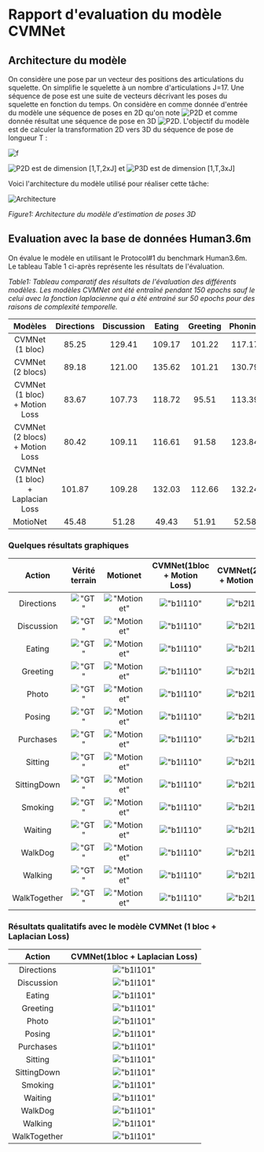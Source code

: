 # Rapport d'evaluation du modèle CVMNet

## Architecture du modèle
On considère une pose par un vecteur des positions des articulations du squelette. On simplifie le squelette à un nombre d'articulations J=17.
Une séquence de pose est une suite de vecteurs décrivant les poses du squelette en fonction du temps. On considère en comme donnée d'entrée du modèle une séquence de poses en 2D qu'on note ![P2D](https://render.githubusercontent.com/render/math?math=P_{2D}) et comme donnée résultat une séquence de pose en 3D ![P2D](https://render.githubusercontent.com/render/math?math=P_{3D}).
L'objectif du modèle est de calculer la transformation 2D vers 3D du séquence de pose de longueur T :

![f](https://render.githubusercontent.com/render/math?math={P_{3D}=f(P_{2D})})

![P2D](https://render.githubusercontent.com/render/math?math=P_{2D}) est de dimension [1,T,2xJ] et ![P3D](https://render.githubusercontent.com/render/math?math=P_{3D}) est de dimension [1,T,3xJ]

Voici l'architecture du modèle utilisé pour réaliser cette tâche:

![Architecture](./architecture.png)

*Figure1: Architecture du modèle d'estimation de poses 3D*

## Evaluation avec la base de données Human3.6m

On évalue le modèle en utilisant le Protocol#1 du benchmark Human3.6m. Le tableau Table 1 ci-après représente les résultats de l'évaluation.

*Table1: Tableau comparatif des résultats de l'évaluation des différents modèles. Les modèles CVMNet ont été entraîné pendant 150 epochs sauf le celui avec la fonction laplacienne qui a été entrainé sur 50 epochs pour des raisons de complexité temporelle.*

Modèles | Directions | Discussion | Eating | Greeting | Phoning | Photo | Posing | Purchases | Sitting | SittingDown | Smoking | Waiting | WalkDog | Walking | WalkTogether | Average |
:--:|:--:|:--:|:--:|:--:|:--:|:--:|:--:|:--:|:--:|:--:|:--:|:--:|:--:|:--:|:--:|:--:|
CVMNet (1 bloc) | 85.25 | 129.41 | 109.17 | 101.22 | 117.17 | 137.31 | 86.12 | 293.37 | 152.75 | 248.98 | 119.87 | 105.45 | 261.62 | 87.20 | 87.81 | 142.47 |
CVMNet (2 blocs) | 89.18 | 121.00 | 135.62 | 101.21| 130.79 | 137.12 | 85.83 | 226.98 | 191.31 | 261.97 | 133.23 | 103.17 | 218.35 | 83.93 | 86.03 | 141.25 |
CVMNet (1 bloc) + Motion Loss | 83.67 | 107.73 | 118.72 | 95.51 | 113.39 | 131.98 | 82.64 | 221.00 | 148.74 | 232.07 | 113.56 | 95.76 | 195.00 | 85.04 | 83.95 | 127.99 |
CVMNet (2 blocs) + Motion Loss | 80.42 | 109.11 | 116.61 | 91.58 | 123.84 | 127.46 | 83.96 | 169.57 | 162.69 | 224.39 | 120.81 | 97.64 | 175.52 | 84.30 | 84.20 | 124.20 |
CVMNet (1 bloc) + Laplacian Loss | 101.87 | 109.28 | 132.03 | 112.66 | 132.24 | 137.74 | 101.83 | 143.06 | 173.79 | 250.92 | 132.66 | 108.66 | 148.33 | 102.81 | 107.41 | 133.55 |
MotioNet | 45.48 | 51.28 | 49.43 | 51.91 | 52.58 | 66.46 | 50.59 | 48.46 | 55.90 | 64.25 | 53.79 | 52.84 | 58.85 | 49.99 | 48.25 | 53.47 |


### Quelques résultats graphiques
Action | Vérité terrain | Motionet | CVMNet(1bloc + Motion Loss) | CVMNet(2blocs + Motion Loss) |
:-----:|:-----:|:-----:|:-----:|:-----:|
 Directions | !["GT"](./demos/evaluation/gt/S9_Directions_2/demo.gif) | !["Motionet"](./demos/motionet/S9_Directions_2/demo.gif) | !["b1l110"](./demos/evaluation/model_bloc1_loss110/clips/S9_Directions_2/demo.gif) | !["b2l110"](./demos/evaluation/model_bloc2_loss110/clips/S9_Directions_2/demo.gif) |
 Discussion | !["GT"](./demos/evaluation/gt/S9_Discussion%202_2/demo.gif) | !["Motionet"](./demos/motionet/S9_Discussion%202_2/demo.gif) | !["b1l110"](./demos/evaluation/model_bloc1_loss110/clips/S9_Discussion%202_2/demo.gif) | !["b2l110"](./demos/evaluation/model_bloc2_loss110/clips/S9_Discussion%202_2/demo.gif) |
 Eating | !["GT"](./demos/evaluation/gt/S11_Eating_0/demo.gif) | !["Motionet"](./demos/motionet/S11_Eating_0/demo.gif) | !["b1l110"](./demos/evaluation/model_bloc1_loss110/clips/S11_Eating_0/demo.gif) | !["b2l110"](./demos/evaluation/model_bloc2_loss110/clips/S11_Eating_0/demo.gif) |
 Greeting | !["GT"](./demos/evaluation/gt/S9_Greeting%201_0/demo.gif) | !["Motionet"](./demos/motionet/S9_Greeting%201_0/demo.gif) | !["b1l110"](./demos/evaluation/model_bloc1_loss110/clips/S9_Greeting%201_0/demo.gif) | !["b2l110"](./demos/evaluation/model_bloc2_loss110/clips/S9_Greeting%201_0/demo.gif) |
 Photo | !["GT"](./demos/evaluation/gt/S9_Photo_2/demo.gif) | !["Motionet"](./demos/motionet/S9_Photo_2/demo.gif) | !["b1l110"](./demos/evaluation/model_bloc1_loss110/clips/S9_Photo_2/demo.gif) | !["b2l110"](./demos/evaluation/model_bloc2_loss110/clips/S9_Photo_2/demo.gif) |
 Posing | !["GT"](./demos/evaluation/gt/S9_Posing%201_3/demo.gif) | !["Motionet"](./demos/motionet/S9_Posing%201_3/demo.gif) | !["b1l110"](./demos/evaluation/model_bloc1_loss110/clips/S9_Posing%201_3/demo.gif) | !["b2l110"](./demos/evaluation/model_bloc2_loss110/clips/S9_Posing%201_3/demo.gif) |
 Purchases | !["GT"](./demos/evaluation/gt/S11_Purchases_0/demo.gif) | !["Motionet"](./demos/motionet/S11_Purchases_0/demo.gif) | !["b1l110"](./demos/evaluation/model_bloc1_loss110/clips/S11_Purchases_0/demo.gif) | !["b2l110"](./demos/evaluation/model_bloc2_loss110/clips/S11_Purchases_0/demo.gif) |
 Sitting | !["GT"](./demos/evaluation/gt/S11_Sitting_3/demo.gif) | !["Motionet"](./demos/motionet/S11_Sitting_3/demo.gif) | !["b1l110"](./demos/evaluation/model_bloc1_loss110/clips/S11_Sitting_3/demo.gif) | !["b2l110"](./demos/evaluation/model_bloc2_loss110/clips/S11_Sitting_3/demo.gif) |
 SittingDown | !["GT"](./demos/evaluation/gt/S9_SittingDown%201_0/demo.gif) | !["Motionet"](./demos/motionet/S9_SittingDown%201_0/demo.gif) | !["b1l110"](./demos/evaluation/model_bloc1_loss110/clips/S9_SittingDown%201_0/demo.gif) | !["b2l110"](./demos/evaluation/model_bloc2_loss110/clips/S9_SittingDown%201_0/demo.gif) |
 Smoking | !["GT"](./demos/evaluation/gt/S11_Smoking_3/demo.gif) | !["Motionet"](./demos/motionet/S11_Smoking_3/demo.gif) | !["b1l110"](./demos/evaluation/model_bloc1_loss110/clips/S11_Smoking_3/demo.gif) | !["b2l110"](./demos/evaluation/model_bloc2_loss110/clips/S11_Smoking_3/demo.gif) |
 Waiting | !["GT"](./demos/evaluation/gt/S9_Waiting_1/demo.gif) | !["Motionet"](./demos/motionet/S9_Waiting_1/demo.gif) | !["b1l110"](./demos/evaluation/model_bloc1_loss110/clips/S9_Waiting_1/demo.gif) | !["b2l110"](./demos/evaluation/model_bloc2_loss110/clips/S9_Waiting_1/demo.gif) |
 WalkDog | !["GT"](./demos/evaluation/gt/S9_WalkDog_2/demo.gif) | !["Motionet"](./demos/motionet/S9_WalkDog_2/demo.gif) | !["b1l110"](./demos/evaluation/model_bloc1_loss110/clips/S9_WalkDog_2/demo.gif) | !["b2l110"](./demos/evaluation/model_bloc2_loss110/clips/S9_WalkDog_2/demo.gif) |
 Walking | !["GT"](./demos/evaluation/gt/S11_Walking%201_2/demo.gif) | !["Motionet"](./demos/motionet/S11_Walking%201_2/demo.gif) | !["b1l110"](./demos/evaluation/model_bloc1_loss110/clips/S11_Walking%201_2/demo.gif) | !["b2l110"](./demos/evaluation/model_bloc2_loss110/clips/S11_Walking%201_2/demo.gif) |
 WalkTogether | !["GT"](./demos/evaluation/gt/S11_WalkTogether_1/demo.gif) | !["Motionet"](./demos/motionet/S11_WalkTogether_1/demo.gif) | !["b1l110"](./demos/evaluation/model_bloc1_loss110/clips/S11_WalkTogether_1/demo.gif) | !["b2l110"](./demos/evaluation/model_bloc2_loss110/clips/S11_WalkTogether_1/demo.gif) |

### Résultats qualitatifs avec le modèle CVMNet (1 bloc + Laplacian Loss)
Action | CVMNet(1bloc + Laplacian Loss) |
:-----:|:-----:|
 Directions | !["b1l101"](./demos/evaluation/model_bloc1_loss101/clips/S9_Directions_2/demo.gif) |
 Discussion | !["b1l101"](./demos/evaluation/model_bloc1_loss101/clips/S9_Discussion%202_2/demo.gif) |
 Eating | !["b1l101"](./demos/evaluation/model_bloc1_loss101/clips/S11_Eating_0/demo.gif) |
 Greeting | !["b1l101"](./demos/evaluation/model_bloc1_loss101/clips/S9_Greeting%201_0/demo.gif) |
 Photo | !["b1l101"](./demos/evaluation/model_bloc1_loss101/clips/S9_Photo_2/demo.gif) |
 Posing | !["b1l101"](./demos/evaluation/model_bloc1_loss101/clips/S9_Posing%201_3/demo.gif) |
 Purchases | !["b1l101"](./demos/evaluation/model_bloc1_loss101/clips/S11_Purchases_0/demo.gif) |
 Sitting | !["b1l101"](./demos/evaluation/model_bloc1_loss101/clips/S11_Sitting_3/demo.gif) |
 SittingDown | !["b1l101"](./demos/evaluation/model_bloc1_loss101/clips/S9_SittingDown%201_0/demo.gif) |
 Smoking | !["b1l101"](./demos/evaluation/model_bloc1_loss101/clips/S11_Smoking_3/demo.gif) |
 Waiting | !["b1l101"](./demos/evaluation/model_bloc1_loss101/clips/S9_Waiting_1/demo.gif) |
 WalkDog | !["b1l101"](./demos/evaluation/model_bloc1_loss101/clips/S9_WalkDog_2/demo.gif) |
 Walking | !["b1l101"](./demos/evaluation/model_bloc1_loss101/clips/S11_Walking%201_2/demo.gif) |
 WalkTogether | !["b1l101"](./demos/evaluation/model_bloc1_loss101/clips/S11_WalkTogether_1/demo.gif) |
